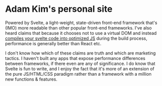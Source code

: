 # Adam Kim's personal site

Powered by Svelte, a light-weight, state-driven front-end framework that's (IMO) more readable than other popular front-end frameworks. I've also heard claims that because it chooses not to use a virtual DOM and instead [compiles your svelte code into optimized JS](https://lihautan.com/deep-dive-into-svelte/) during the build process, performance is generally better than React etc. 

I don't know how which of these claims are truth and which are marketing tactics. I haven't built any apps that expose performance differences between frameworks, if there even are any of significance. I do know that Svelte is fun to write, and I enjoy the fact that it's more of an extension of the pure JS/HTML/CSS paradigm rather than a framework with a million new functions & features.